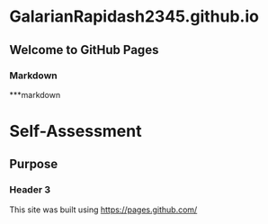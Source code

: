 


# GalarianRapidash2345.github.io

## Welcome to GitHub Pages


### Markdown

***markdown


# Self-Assessment
## Purpose
### Header 3


This site was built using https://pages.github.com/

